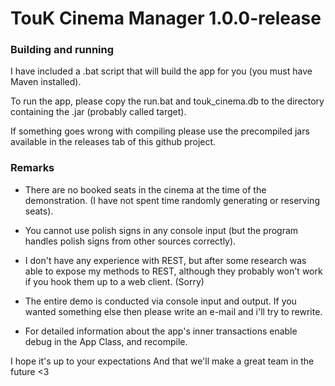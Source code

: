 # TouK Cinema Manager 1.0.0-release

### Building and running

I have included a .bat script that will build the app for you (you must have Maven installed).

To run the app, please copy the run.bat and touk_cinema.db to the directory containing the .jar (probably called target).

If something goes wrong with compiling please use the precompiled jars available in the releases tab of this github project.

### Remarks

* There are no booked seats in the cinema at the time of the demonstration. (I have not spent time randomly generating or reserving seats).

* You cannot use polish signs in any console input (but the program handles polish signs from other sources correctly).

* I don't have any experience with REST, but after some research was able to expose my methods to REST, although they probably won't work if you hook them up to a web client. (Sorry)

* The entire demo is conducted via console input and output. If you wanted something else then please write an e-mail and i'll try to rewrite.

* For detailed information about the app's inner transactions enable debug in the App Class, and recompile.

I hope it's up to your expectations
And that we'll make a great team in the future
<3
